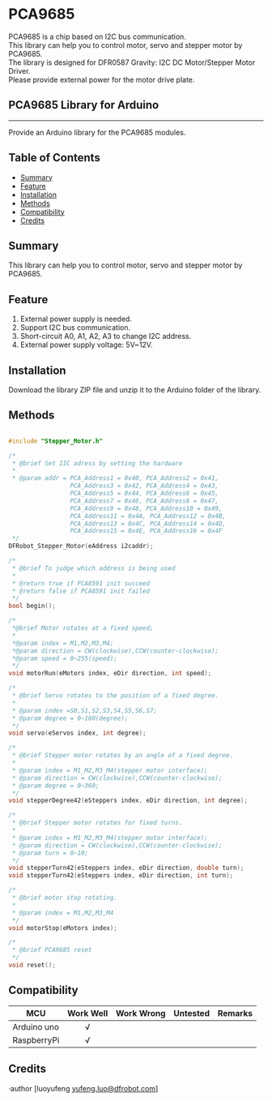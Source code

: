 # PCA9685


PCA9685 is a chip based on I2C bus communication.<br>
This library can help you to control motor, servo and stepper motor by PCA9685.<br>
The library is designed for DFR0587 Gravity: I2C DC Motor/Stepper Motor Driver.<br>
Please provide external power for the motor drive plate.<br>

## PCA9685 Library for Arduino
---------------------------------------------------------
Provide an Arduino library for the PCA9685 modules.

## Table of Contents

* [Summary](#summary)
* [Feature](#feature)
* [Installation](#installation)
* [Methods](#methods)
* [Compatibility](#compatibility)
* [Credits](#credits)
<snippet>
<content>

## Summary
This library can help you to control motor, servo and stepper motor by PCA9685.<br>

## Feature
1. External power supply is needed.
2. Support I2C bus communication.
3. Short-circuit A0, A1, A2, A3 to change I2C address.
4. External power supply voltage: 5V~12V.

## Installation

Download the library ZIP file and unzip it to the Arduino folder of the library.<br>

## Methods

```C++

#include "Stepper_Motor.h"

/* 
 * @brief Set IIC adress by setting the hardware
 *
 * @param addr = PCA_Address1 = 0x40, PCA_Address2 = 0x41,
                 PCA_Address3 = 0x42, PCA_Address4 = 0x43,
                 PCA_Address5 = 0x44, PCA_Address6 = 0x45,
                 PCA_Address7 = 0x46, PCA_Address8 = 0x47,
                 PCA_Address9 = 0x48, PCA_Address10 = 0x49, 
                 PCA_Address11 = 0x4A, PCA_Address12 = 0x4B,
                 PCA_Address13 = 0x4C, PCA_Address14 = 0x4D,
                 PCA_Address15 = 0x4E, PCA_Address16 = 0x4F
 */
DFRobot_Stepper_Motor(eAddress i2caddr);

/* 
 * @brief To judge which address is being used 
 *
 * @return true if PCA8591 init succeed
 * @return false if PCA8591 init failed
 */
bool begin();

/*
 *@brief Motor rotates at a fixed speed;
 *
 *@param index = M1,M2,M3,M4;
 *@param direction = CW(clockwise),CCW(counter-clockwise);
 *@param speed = 0~255(speed);
 */
void motorRun(eMotors index, eDir direction, int speed);

/* 
 * @brief Servo rotates to the position of a fixed degree.
 * 
 * @param index =S0,S1,S2,S3,S4,S5,S6,S7;
 * @param degree = 0~180(degree);
 */
void servo(eServos index, int degree);

/*
 * @brief Stepper motor rotates by an angle of a fixed degree.
 *
 * @param index = M1_M2,M3_M4(stepper motor interface);
 * @param direction = CW(clockwise),CCW(counter-clockwise);
 * @param degree = 0~360;
 */
void stepperDegree42(eSteppers index, eDir direction, int degree);

/*
 * @brief Stepper motor rotates for fixed turns. 
 *
 * @param index = M1_M2,M3_M4(stepper motor interface);
 * @param direction = CW(clockwise),CCW(counter-clockwise);
 * @param turn = 0~10;
 */
void stepperTurn42(eSteppers index, eDir direction, double turn);
void stepperTurn42(eSteppers index, eDir direction, int turn);

/*
 * @brief motor stop rotating.
 *
 * @param index = M1,M2,M3,M4
 */
void motorStop(eMotors index);

/*
 * @brief PCA9685 reset
 */
void reset();
```



## Compatibility

MCU                | Work Well | Work Wrong | Untested  | Remarks
------------------ | :----------: | :----------: | :---------: | -----
Arduino uno |       √      |             |            | 
RaspberryPi |       √      |             |            | 


## Credits

·author [luoyufeng yufeng.luo@dfrobot.com]
